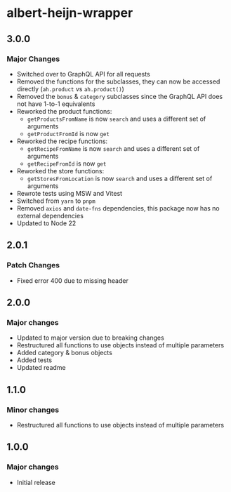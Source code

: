 # albert-heijn-wrapper

## 3.0.0

### Major Changes

- Switched over to GraphQL API for all requests
- Removed the functions for the subclasses, they can now be accessed directly (`ah.product` vs `ah.product()`)
- Removed the `bonus` & `category` subclasses since the GraphQL API does not have 1-to-1 equivalents
- Reworked the product functions:
    - `getProductsFromName` is now `search` and uses a different set of arguments
    - `getProductFromId` is now `get`
- Reworked the recipe functions:
    - `getRecipeFromName` is now `search` and uses a different set of arguments
    - `getRecipeFromId` is now `get`
- Reworked the store functions:
    - `getStoresFromLocation` is now `search` and uses a different set of arguments
- Rewrote tests using MSW and Vitest
- Switched from `yarn` to `pnpm`
- Removed `axios` and `date-fns` dependencies, this package now has no external dependencies
- Updated to Node 22

## 2.0.1

### Patch Changes

- Fixed error 400 due to missing header

## 2.0.0

### Major changes

- Updated to major version due to breaking changes
- Restructured all functions to use objects instead of multiple parameters
- Added category & bonus objects
- Added tests
- Updated readme

## 1.1.0

### Minor changes

- Restructured all functions to use objects instead of multiple parameters

## 1.0.0

### Major changes

- Initial release
